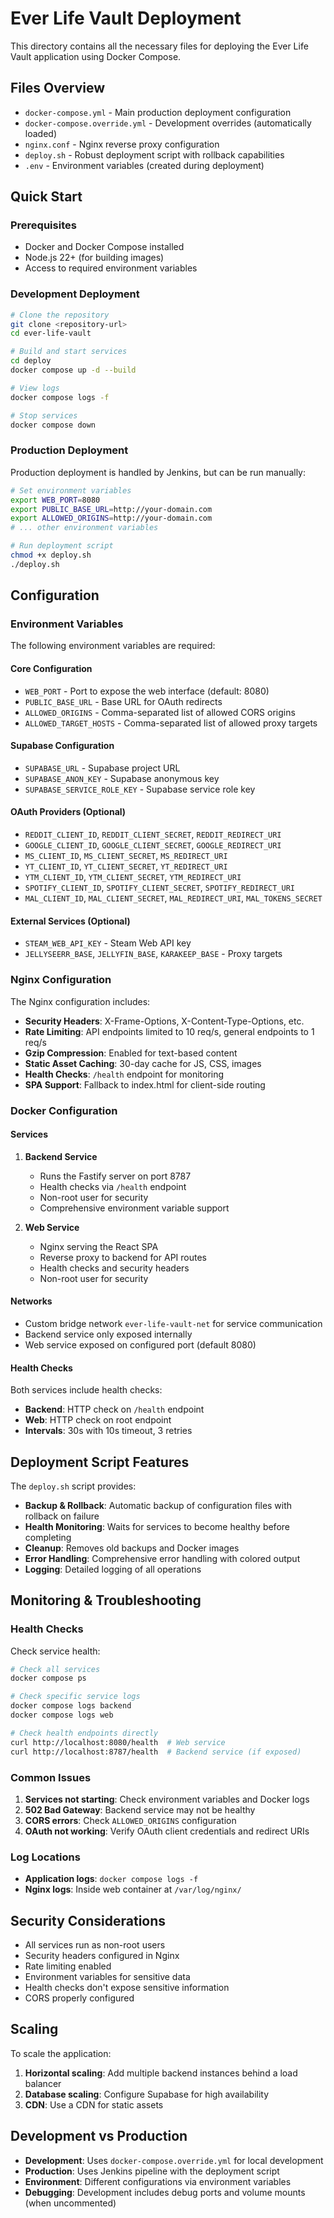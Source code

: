 # Ever Life Vault Deployment

This directory contains all the necessary files for deploying the Ever Life Vault application using Docker Compose.

## Files Overview

- `docker-compose.yml` - Main production deployment configuration
- `docker-compose.override.yml` - Development overrides (automatically loaded)
- `nginx.conf` - Nginx reverse proxy configuration
- `deploy.sh` - Robust deployment script with rollback capabilities
- `.env` - Environment variables (created during deployment)

## Quick Start

### Prerequisites

- Docker and Docker Compose installed
- Node.js 22+ (for building images)
- Access to required environment variables

### Development Deployment

```bash
# Clone the repository
git clone <repository-url>
cd ever-life-vault

# Build and start services
cd deploy
docker compose up -d --build

# View logs
docker compose logs -f

# Stop services
docker compose down
```

### Production Deployment

Production deployment is handled by Jenkins, but can be run manually:

```bash
# Set environment variables
export WEB_PORT=8080
export PUBLIC_BASE_URL=http://your-domain.com
export ALLOWED_ORIGINS=http://your-domain.com
# ... other environment variables

# Run deployment script
chmod +x deploy.sh
./deploy.sh
```

## Configuration

### Environment Variables

The following environment variables are required:

#### Core Configuration
- `WEB_PORT` - Port to expose the web interface (default: 8080)
- `PUBLIC_BASE_URL` - Base URL for OAuth redirects
- `ALLOWED_ORIGINS` - Comma-separated list of allowed CORS origins
- `ALLOWED_TARGET_HOSTS` - Comma-separated list of allowed proxy targets

#### Supabase Configuration
- `SUPABASE_URL` - Supabase project URL
- `SUPABASE_ANON_KEY` - Supabase anonymous key
- `SUPABASE_SERVICE_ROLE_KEY` - Supabase service role key

#### OAuth Providers (Optional)
- `REDDIT_CLIENT_ID`, `REDDIT_CLIENT_SECRET`, `REDDIT_REDIRECT_URI`
- `GOOGLE_CLIENT_ID`, `GOOGLE_CLIENT_SECRET`, `GOOGLE_REDIRECT_URI`
- `MS_CLIENT_ID`, `MS_CLIENT_SECRET`, `MS_REDIRECT_URI`
- `YT_CLIENT_ID`, `YT_CLIENT_SECRET`, `YT_REDIRECT_URI`
- `YTM_CLIENT_ID`, `YTM_CLIENT_SECRET`, `YTM_REDIRECT_URI`
- `SPOTIFY_CLIENT_ID`, `SPOTIFY_CLIENT_SECRET`, `SPOTIFY_REDIRECT_URI`
- `MAL_CLIENT_ID`, `MAL_CLIENT_SECRET`, `MAL_REDIRECT_URI`, `MAL_TOKENS_SECRET`

#### External Services (Optional)
- `STEAM_WEB_API_KEY` - Steam Web API key
- `JELLYSEERR_BASE`, `JELLYFIN_BASE`, `KARAKEEP_BASE` - Proxy targets

### Nginx Configuration

The Nginx configuration includes:

- **Security Headers**: X-Frame-Options, X-Content-Type-Options, etc.
- **Rate Limiting**: API endpoints limited to 10 req/s, general endpoints to 1 req/s
- **Gzip Compression**: Enabled for text-based content
- **Static Asset Caching**: 30-day cache for JS, CSS, images
- **Health Checks**: `/health` endpoint for monitoring
- **SPA Support**: Fallback to index.html for client-side routing

### Docker Configuration

#### Services

1. **Backend Service**
   - Runs the Fastify server on port 8787
   - Health checks via `/health` endpoint
   - Non-root user for security
   - Comprehensive environment variable support

2. **Web Service**
   - Nginx serving the React SPA
   - Reverse proxy to backend for API routes
   - Health checks and security headers
   - Non-root user for security

#### Networks

- Custom bridge network `ever-life-vault-net` for service communication
- Backend service only exposed internally
- Web service exposed on configured port (default 8080)

#### Health Checks

Both services include health checks:
- **Backend**: HTTP check on `/health` endpoint
- **Web**: HTTP check on root endpoint
- **Intervals**: 30s with 10s timeout, 3 retries

## Deployment Script Features

The `deploy.sh` script provides:

- **Backup & Rollback**: Automatic backup of configuration files with rollback on failure
- **Health Monitoring**: Waits for services to become healthy before completing
- **Cleanup**: Removes old backups and Docker images
- **Error Handling**: Comprehensive error handling with colored output
- **Logging**: Detailed logging of all operations

## Monitoring & Troubleshooting

### Health Checks

Check service health:
```bash
# Check all services
docker compose ps

# Check specific service logs
docker compose logs backend
docker compose logs web

# Check health endpoints directly
curl http://localhost:8080/health  # Web service
curl http://localhost:8787/health  # Backend service (if exposed)
```

### Common Issues

1. **Services not starting**: Check environment variables and Docker logs
2. **502 Bad Gateway**: Backend service may not be healthy
3. **CORS errors**: Check `ALLOWED_ORIGINS` configuration
4. **OAuth not working**: Verify OAuth client credentials and redirect URIs

### Log Locations

- **Application logs**: `docker compose logs -f`
- **Nginx logs**: Inside web container at `/var/log/nginx/`

## Security Considerations

- All services run as non-root users
- Security headers configured in Nginx
- Rate limiting enabled
- Environment variables for sensitive data
- Health checks don't expose sensitive information
- CORS properly configured

## Scaling

To scale the application:

1. **Horizontal scaling**: Add multiple backend instances behind a load balancer
2. **Database scaling**: Configure Supabase for high availability
3. **CDN**: Use a CDN for static assets

## Development vs Production

- **Development**: Uses `docker-compose.override.yml` for local development
- **Production**: Uses Jenkins pipeline with the deployment script
- **Environment**: Different configurations via environment variables
- **Debugging**: Development includes debug ports and volume mounts (when uncommented)